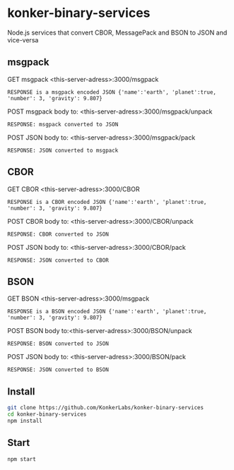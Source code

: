 # konker-binary-services

Node.js services that convert CBOR, MessagePack and BSON  to JSON and vice-versa
 
 ## msgpack
 GET msgpack \<this-server-adress\>:3000/msgpack
 
    RESPONSE is a msgpack encoded JSON {'name':'earth', 'planet':true, 'number': 3, 'gravity': 9.807}
 
 POST msgpack body to: \<this-server-adress\>:3000/msgpack/unpack
 
    RESPONSE: msgpack converted to JSON 
 
 
 POST JSON body to: \<this-server-adress\>:3000/msgpack/pack
 
    RESPONSE: JSON converted to msgpack 
 
 
 ## CBOR
 GET CBOR \<this-server-adress\>:3000/CBOR
 
    RESPONSE is a CBOR encoded JSON {'name':'earth', 'planet':true, 'number': 3, 'gravity': 9.807}
 
 POST CBOR body to: \<this-server-adress\>:3000/CBOR/unpack
 
    RESPONSE: CBOR converted to JSON 
 
 
 POST JSON body to: \<this-server-adress\>:3000/CBOR/pack
 
    RESPONSE: JSON converted to CBOR 
 
  
 ## BSON
 GET BSON \<this-server-adress\>:3000/msgpack
 
    RESPONSE is a BSON encoded JSON {'name':'earth', 'planet':true, 'number': 3, 'gravity': 9.807}
 
 POST BSON body to:\<this-server-adress\>:3000/BSON/unpack
 
    RESPONSE: BSON converted to JSON
 
 POST JSON body to: \<this-server-adress\>:3000/BSON/pack
 
    RESPONSE: JSON converted to BSON 

## Install

```sh
git clone https://github.com/KonkerLabs/konker-binary-services
cd konker-binary-services
npm install
```
## Start

```sh
npm start
```
